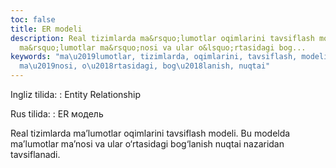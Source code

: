 ```yaml
---
toc: false
title: ER modeli
description: Real tizimlarda ma&rsquo;lumotlar oqimlarini tavsiflash modeli. Bu modelda
  ma&rsquo;lumotlar ma&rsquo;nosi va ular o&lsquo;rtasidagi bog...
keywords: "ma\u2019lumotlar, tizimlarda, oqimlarini, tavsiflash, modeli, modelda,
  ma\u2019nosi, o\u2018rtasidagi, bog\u2018lanish, nuqtai"
---
```


Ingliz tilida:
:   Entity Relationship

Rus tilida:
:   ER модель

Real tizimlarda ma’lumotlar oqimlarini tavsiflash modeli. Bu modelda ma’lumotlar ma’nosi va ular o‘rtasidagi bog‘lanish nuqtai nazaridan tavsiflanadi.